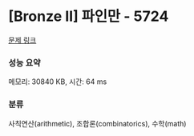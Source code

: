 # [Bronze II] 파인만 - 5724 

[문제 링크](https://www.acmicpc.net/problem/5724) 

### 성능 요약

메모리: 30840 KB, 시간: 64 ms

### 분류

사칙연산(arithmetic), 조합론(combinatorics), 수학(math)

